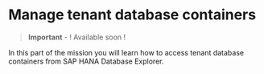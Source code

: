 # Manage tenant database containers

> **Important** - ! Available soon !

In this part of the mission you will learn how to access tenant database containers from SAP HANA Database Explorer. 